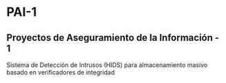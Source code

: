 # PAI-1

## Proyectos de Aseguramiento de la Información - 1
Sistema de Detección de Intrusos (HIDS) para almacenamiento masivo basado en verificadores de integridad
